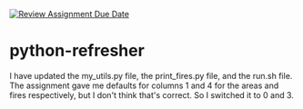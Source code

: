 [![Review Assignment Due Date](https://classroom.github.com/assets/deadline-readme-button-22041afd0340ce965d47ae6ef1cefeee28c7c493a6346c4f15d667ab976d596c.svg)](https://classroom.github.com/a/_G_SdF8U)
# python-refresher

I have updated the my_utils.py file, the print_fires.py file, and the run.sh file. The assignment gave me defaults for columns 1 and 4 for the areas and fires respectively, but I don't think that's correct. So I switched it to 0 and 3. 
